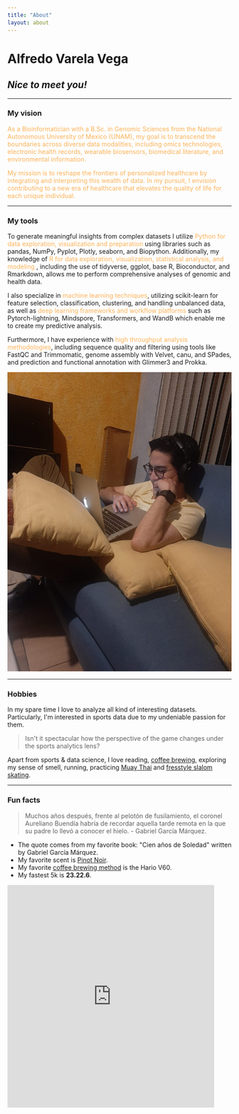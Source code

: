 ```yaml
---
title: "About"
layout: about
---
```


# Alfredo Varela Vega 

## _Nice to meet you!_

---

### My vision

<span style="color: #fcb35a;">As a Bioinformatician with a B.Sc. in Genomic Sciences from the National Autonomous University of Mexico (UNAM), my goal is to transcend the boundaries across diverse data modalities, including omics technologies, electronic health records, wearable biosensors, biomedical literature, and environmental information.</span> 

<span style="color: #fcb35a;">My mission is to reshape the frontiers of personalized healthcare by integrating and interpreting this wealth of data. In my pursuit, I envision contributing to a new era of healthcare that elevates the quality of life for each unique individual.</span>

--- 

### My tools 

To generate meaningful insights from complex datasets I utilize <span style="color: #fcb35a;">Python for data exploration, visualization and preparation</span> using libraries such as pandas, NumPy, Pyplot, Plotly, seaborn, and Biopython. Additionally, my knowledge of <span style="color: #fcb35a;">R for data exploration, visualization, statistical analysis, and modeling</span> , including the use of tidyverse, ggplot, base R, Bioconductor, and Rmarkdown, allows me to perform comprehensive analyses of genomic and health data. 

I also specialize in <span style="color: #fcb35a;">machine learning techniques</span>, utilizing scikit-learn for feature selection, classification, clustering, and handling unbalanced data, as well as <span style="color: #fcb35a;">deep learning frameworks and workflow platforms </span> such as Pytorch-lightning, Mindspore, Transformers, and WandB which enable me to create my predictive analysis. 
 
Furthermore, I have experience with <span style="color: #fcb35a;">high throughput analysis methodologies</span>, including sequence quality and filtering using tools like FastQC and Trimmomatic, genome assembly with Velvet, canu, and SPades, and prediction and functional annotation with Glimmer3 and Prokka. 

![me again](assets/images/portrait.jpg)

--- 

### Hobbies

In my spare time I love to analyze all kind of interesting datasets. Particularly, I'm interested in sports data due to my undeniable passion for them. 

> Isn't it spectacular how the perspective of the game changes under the sports analytics lens?

Apart from sports & data science, I love reading, [coffee brewing](https://twitter.com/fikandatautoma), exploring my sense of smell, running, practicing [Muay Thai](https://www.youtube.com/watch?v=BBSV6f2JNEA&t=10s) and [fresstyle slalom skating](https://www.youtube.com/watch?v=xdFE2SvWfFo).

---

### Fun facts 

> Muchos años después, frente al pelotón de fusilamiento, el coronel Aureliano Buendía habría de recordar aquella tarde remota en la que su padre lo llevó a conocer el hielo. - Gabriel García Márquez.

- The quote comes from my favorite book: "Cien años de Soledad" written by Gabriel García Márquez.
- My favorite scent is [Pinot Noir](https://www.winemag.com/2019/08/13/the-essential-guide-to-pinot-noir/). 
- My favorite [coffee brewing method](https://www.youtube.com/watch?v=vQVTNscQY0c) is the Hario V60. 
- My fastest 5k is **23.22.6**. 

<iframe src='https://connect.garmin.com/modern/activity/embed/4430430469' title='Coyoacán Running' width='465' height='500' frameborder='0'></iframe>

